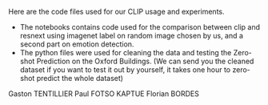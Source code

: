 Here are the code files used for our CLIP usage and experiments.

- The notebooks contains code used for the comparison between clip and resnext using imagenet label on random image chosen by us, and a second part on emotion detection.
- The python files were used for cleaning the data and testing the Zero-shot Prediction on the Oxford Buildings. (We can send you the cleaned dataset if you want to test it out by yourself, it takes one hour to zero-shot predict the whole dataset)

Gaston TENTILLIER
Paul FOTSO KAPTUE
Florian BORDES
